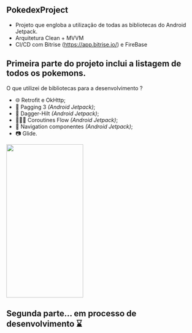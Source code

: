 ## PokedexProject

- Projeto que engloba a utilização de todas as bibliotecas do Android Jetpack.
- Arquitetura Clean + MVVM
- CI/CD com Bitrise (https://app.bitrise.io/) e FireBase

## Primeira parte do projeto inclui a listagem de todos os pokemons. 

O que utilizei de bibliotecas para a desenvolvimento ? 

- 🌐 Retrofit e OkHttp;
- 📕 Pagging 3 *(Android Jetpack)*;
- 💉 Dagger-Hilt *(Android Jetpack)*;
- 🏄🏻‍♂️ Coroutines Flow *(Android Jetpack)*;
- 🛶 Navigation componentes *(Android Jetpack)*;
- 📷 Glide.

<img src="https://github.com/DevEgF/PokedexProject/assets/104474051/fa214024-62f6-4496-b7cc-fb93f429f1be" data-canonical-src="https://gyazo.com/eb5c5741b6a9a16c692170a41a49c858.png" width="200" height="400" />

## Segunda parte... em processo de desenvolvimento ⌛️
